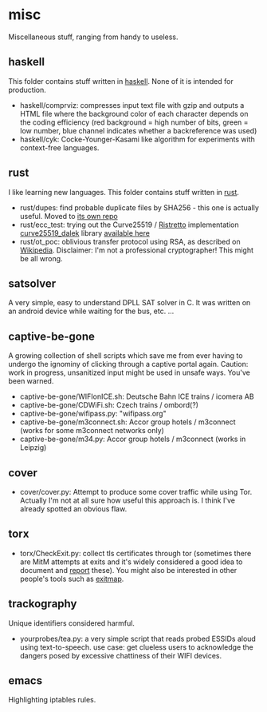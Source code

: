 # misc
Miscellaneous stuff, ranging from handy to useless.

## haskell
This folder contains stuff written in [haskell](https://www.haskell.org/). None of it is intended for production.
- haskell/comprviz: compresses input text file with gzip and outputs a HTML file where the background color of each character depends on the coding efficiency (red background = high number of bits, green = low number, blue channel indicates whether a backreference was used)
- haskell/cyk: Cocke-Younger-Kasami like algorithm for experiments with context-free languages.

## rust
I like learning new languages. This folder contains stuff written in [rust](https://www.rust-lang.org).
- rust/dupes: find probable duplicate files by SHA256 - this one is actually useful. Moved to [its own repo](https://github.com/fnordomat/dupes)
- rust/ecc_test: trying out the Curve25519 / [Ristretto](https://ristretto.group/) implementation [curve25519_dalek](https://dalek.rs/) library [available here](https://github.com/dalek-cryptography/curve25519-dalek)
- rust/ot_poc: oblivious transfer protocol using RSA, as described on [Wikipedia](https://en.wikipedia.org/wiki/Oblivious_transfer). Disclaimer: I'm not a professional cryptographer! This might be all wrong.

## satsolver
A very simple, easy to understand DPLL SAT solver in C. It was written on an android device while waiting for the bus, etc. ...

## captive-be-gone
A growing collection of shell scripts which save me from ever having to undergo the ignominy of clicking through a captive portal again. Caution: work in progress, unsanitized input might be used in unsafe ways. You've been warned.
- captive-be-gone/WIFIonICE.sh: Deutsche Bahn ICE trains / icomera AB
- captive-be-gone/CDWiFi.sh:    Czech trains / ombord(?)
- captive-be-gone/wifipass.py:  "wifipass.org"
- captive-be-gone/m3connect.sh: Accor group hotels / m3connect (works for some m3connect networks only)
- captive-be-gone/m34.py:       Accor group hotels / m3connect (works in Leipzig)

## cover
- cover/cover.py: Attempt to produce some cover traffic while using Tor.
Actually I'm not at all sure how useful this approach is. I think I've already spotted an obvious flaw.

## torx
- torx/CheckExit.py: collect tls certificates through tor (sometimes there are MitM attempts at exits and it's widely considered a good idea to document and [report](https://blog.torproject.org/blog/how-report-bad-relays) these). You might also be interested in other people's tools such as [exitmap](https://github.com/NullHypothesis/exitmap).

## trackography
Unique identifiers considered harmful.
- yourprobes/tea.py: a very simple script that reads probed ESSIDs aloud using text-to-speech. use case: get clueless users to acknowledge the dangers posed by excessive chattiness of their WIFI devices.

## emacs
Highlighting iptables rules.

